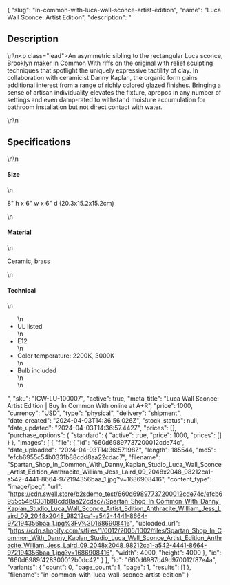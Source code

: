 {
  "slug": "in-common-with-luca-wall-sconce-artist-edition",
  "name": "Luca Wall Sconce: Artist Edition",
  "description": "<h2>Description</h2>\n<!-- split -->\n<p class=\"lead\">An asymmetric sibling to the rectangular Luca sconce, Brooklyn maker In Common With riffs on the original with relief sculpting techniques that spotlight the uniquely expressive tactility of clay. In collaboration with ceramicist Danny Kaplan, the organic form gains additional interest from a range of richly colored glazed finishes. Bringing a sense of artisan individuality elevates the fixture, apropos in any number of settings and even damp-rated to withstand moisture accumulation for bathroom installation but not direct contact with water.</p>\n<!-- split -->\n<h2>Specifications</h2>\n<!-- split -->\n<h4>Size</h4>\n<p>8\" h x 6\" w x 6\" d (20.3x15.2x15.2cm)</p>\n<h4>Material</h4>\n<p>Ceramic, brass</p>\n<h4>Technical</h4>\n<ul>\n<li>UL listed</li>\n<li>E12</li>\n<li>Color temperature: 2200K, 3000K</li>\n<li>Bulb included<br>\n</li>\n</ul>",
  "sku": "ICW-LU-100007",
  "active": true,
  "meta_title": "Luca Wall Sconce: Artist Edition | Buy In Common With online at A+R",
  "price": 1000,
  "currency": "USD",
  "type": "physical",
  "delivery": "shipment",
  "date_created": "2024-04-03T14:36:56.026Z",
  "stock_status": null,
  "date_updated": "2024-04-03T14:36:57.442Z",
  "prices": [],
  "purchase_options": {
    "standard": {
      "active": true,
      "price": 1000,
      "prices": []
    }
  },
  "images": [
    {
      "file": {
        "id": "660d69897737200012cde74c",
        "date_uploaded": "2024-04-03T14:36:57.198Z",
        "length": 185544,
        "md5": "efcb6955c54b0331b88cdd8aa22cdac7",
        "filename": "Spartan_Shop_In_Common_With_Danny_Kaplan_Studio_Luca_Wall_Sconce_Artist_Edition_Anthracite_William_Jess_Laird_09_2048x2048_98212ca1-a542-4441-8664-972194356baa_1.jpg?v=1686908416",
        "content_type": "image/jpeg",
        "url": "https://cdn.swell.store/b2sdemo_test/660d69897737200012cde74c/efcb6955c54b0331b88cdd8aa22cdac7/Spartan_Shop_In_Common_With_Danny_Kaplan_Studio_Luca_Wall_Sconce_Artist_Edition_Anthracite_William_Jess_Laird_09_2048x2048_98212ca1-a542-4441-8664-972194356baa_1.jpg%3Fv%3D1686908416",
        "uploaded_url": "https://cdn.shopify.com/s/files/1/0012/2005/1002/files/Spartan_Shop_In_Common_With_Danny_Kaplan_Studio_Luca_Wall_Sconce_Artist_Edition_Anthracite_William_Jess_Laird_09_2048x2048_98212ca1-a542-4441-8664-972194356baa_1.jpg?v=1686908416",
        "width": 4000,
        "height": 4000
      },
      "id": "660d6989f428300012b0dc42"
    }
  ],
  "id": "660d6987c49d970012f87e4a",
  "variants": {
    "count": 0,
    "page_count": 1,
    "page": 1,
    "results": []
  },
  "filename": "in-common-with-luca-wall-sconce-artist-edition"
}